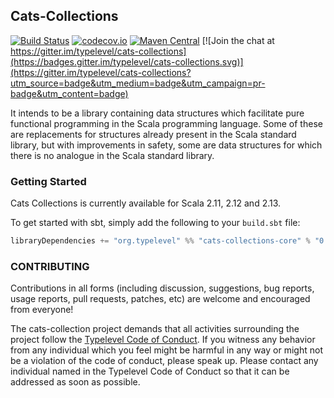 ## Cats-Collections

[![Build Status](https://api.travis-ci.org/typelevel/cats-collections.png)](https://travis-ci.org/typelevel/cats-collections)
[![codecov.io](http://codecov.io/github/typelevel/cats-collections/coverage.svg?branch=master)](http://codecov.io/github/typelevel/cats-collections?branch=master)
[![Maven Central](https://img.shields.io/maven-central/v/org.typelevel/cats-collections-core_2.13.svg)](https://maven-badges.herokuapp.com/maven-central/org.typelevel/cats-collections-core_2.13)
[![Join the chat at https://gitter.im/typelevel/cats-collections](https://badges.gitter.im/typelevel/cats-collections.svg)](https://gitter.im/typelevel/cats-collections?utm_source=badge&utm_medium=badge&utm_campaign=pr-badge&utm_content=badge)

It intends to be a library containing data structures which facilitate pure functional programming in the Scala programming language. Some of these are replacements for structures already present in the Scala standard library, but with improvements in safety, some are data structures for which there is no analogue in the Scala standard library.

### Getting Started

Cats Collections is currently available for Scala 2.11, 2.12 and 2.13.

To get started with sbt, simply add the following to your `build.sbt` file:

```scala
libraryDependencies += "org.typelevel" %% "cats-collections-core" % "0.9.0"
```

### CONTRIBUTING

Contributions in all forms (including discussion, suggestions, bug reports, usage reports, pull requests, patches, etc) are welcome and encouraged from everyone!

The cats-collection project demands that all activities surrounding the project follow the [Typelevel Code of Conduct](http://typelevel.org/conduct.html). If you witness any behavior from any individual which you feel might be harmful in any way or might not be a violation of the code of conduct, please speak up. Please contact any individual named in the Typelevel Code of Conduct so that it can be addressed as soon as possible.
